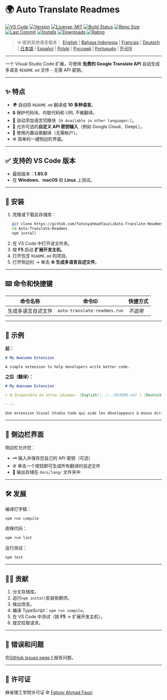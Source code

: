 # 🌍 Auto Translate Readmes

[![VS Code](https://img.shields.io/badge/VS%20Code-1.85.0+-blue.svg)](https://code.visualstudio.com/)
[![Version](https://img.shields.io/github/v/release/fatonyahmadfauzi/Auto-Translate-Readmes?color=blue.svg)](https://github.com/fatonyahmadfauzi/Auto-Translate-Readmes/releases)
[![License: MIT](https://img.shields.io/github/license/fatonyahmadfauzi/Auto-Translate-Readmes?color=green.svg)](LICENSE)
[![Build Status](https://github.com/fatonyahmadfauzi/Auto-Translate-Readmes/actions/workflows/main.yml/badge.svg)](https://github.com/fatonyahmadfauzi/Auto-Translate-Readmes/actions)
[![Repo Size](https://img.shields.io/github/repo-size/fatonyahmadfauzi/Auto-Translate-Readmes?color=yellow.svg)](https://github.com/fatonyahmadfauzi/Auto-Translate-Readmes)
[![Last Commit](https://img.shields.io/github/last-commit/fatonyahmadfauzi/Auto-Translate-Readmes?color=brightgreen.svg)](https://github.com/fatonyahmadfauzi/Auto-Translate-Readmes/commits/main)
[![Installs](https://vsmarketplacebadges.dev/installs-short/fatonyahmadfauzi.auto-translate-readmes.svg)](https://marketplace.visualstudio.com/items?itemName=fatonyahmadfauzi.auto-translate-readmes)
[![Downloads](https://vsmarketplacebadges.dev/downloads-short/fatonyahmadfauzi.auto-translate-readmes.svg)](https://marketplace.visualstudio.com/items?itemName=fatonyahmadfauzi.auto-translate-readmes)
[![Rating](https://vsmarketplacebadges.dev/rating-short/fatonyahmadfauzi.auto-translate-readmes.svg)](https://marketplace.visualstudio.com/items?itemName=fatonyahmadfauzi.auto-translate-readmes)

> 🌐 提供其他语言版本： [English](../../README.md) | [Bahasa Indonesia](README-ID.md) | [Français](README-FR.md) | [Deutsch](README-DE.md) | [日本語](README-JP.md) | [Español](README-ES.md) | [Polski](README-PL.md) | [Русский](README-RU.md) | [Português](README-PT.md) | [한국어](README-KO.md)

---

一个 Visual Studio Code 扩展，可使用 **免费的 Google Translate API** 自动生成多语言 `README.md` 文件 - 无需 API 密钥。

- --

## ✨ 特点

- 🌍 自动将 `README.md` 翻译成 **10 多种语言**。
- 🔒 保护代码块、内联代码和 URL 不被翻译。
- 💬 自动添加语言切换块（`🌐 Available in other languages:`）。
- 💾 允许可选的**自定义 API 密钥输入**（例如 Google Cloud、DeepL）。
- 🧠 使用内置谷歌翻译（无需帐户）。
- ⚙️ 简单的一键侧边栏界面。

- --

## ✅ 支持的 VS Code 版本

- 最低版本：**1.85.0**
- 在 **Windows**、**macOS** 和 **Linux** 上测试。

- --

## 🧩 安装

1. 克隆或下载此存储库：
```bash
   git clone https://github.com/fatonyahmadfauzi/Auto-Translate-Readmes.git
   cd Auto-Translate-Readmes
   npm install
   ```
2. 在 VS Code 中打开该文件夹。
3. 按 **F5** 启动 **扩展开发主机**。
4. 打开包含 `README.md` 的项目。
5. 打开侧边栏 → 单击 **⚙️ 生成多语言自述文件**。

- --

## ⌨️ 命令和快捷键

|命令名称 |命令ID |快捷方式 |
|-------------------------------------- |---------------------------- |-------- |
|生成多语言自述文件 |`auto-translate-readmes.run` |_不适用_ |

- --

## 🧠 示例

**前：**

```md
# My Awesome Extension

A simple extension to help developers write better code.
```

**之后（翻译）：**

```md
# My Awesome Extension

> 🌐 Disponible en otros idiomas: [English](../../README.md) | [Deutsch](README-DE.md) | [Français](README-FR.md)

- --

Une extension Visual Studio Code qui aide les développeurs à mieux écrire du code.
```

- --

## 🧠 侧边栏界面

侧边栏允许您：

- 🗝️ 输入并保存您自己的 API 密钥（可选）
- ⚙️ 单击一个按钮即可生成所有翻译的自述文件
- 📁 输出存储在 `docs/lang/` 文件夹中

- --

## 🛠️ 发展

编译打字稿：

```bash
npm run compile
```

皮棉代码：

```bash
npm run lint
```

运行测试：

```bash
npm test
```

- --

## 🧑‍💻 贡献

1. 分叉存储库。
2. 运行`npm install`安装依赖项。
3. 做出改变。
4. 编译 TypeScript：`npm run compile`。
5. 在 VS Code 中测试（按 **F5** → 扩展开发主机）。
6. 提交拉取请求。

- --

## 🐞 错误和问题

在[GitHub Issues page](https://github.com/fatonyahmadfauzi/Auto-Translate-Readmes/issues)上报告问题。

- --

## 🧾 许可证

麻省理工学院许可证 © [Fatony Ahmad Fauzi](../../LICENSE)
